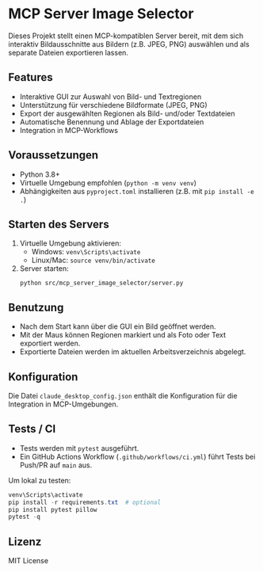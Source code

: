 # MCP Server Image Selector

Dieses Projekt stellt einen MCP-kompatiblen Server bereit, mit dem sich interaktiv Bildausschnitte aus Bildern (z.B. JPEG, PNG) auswählen und als separate Dateien exportieren lassen.

## Features
- Interaktive GUI zur Auswahl von Bild- und Textregionen
- Unterstützung für verschiedene Bildformate (JPEG, PNG)
- Export der ausgewählten Regionen als Bild- und/oder Textdateien
- Automatische Benennung und Ablage der Exportdateien
- Integration in MCP-Workflows

## Voraussetzungen
- Python 3.8+
- Virtuelle Umgebung empfohlen (`python -m venv venv`)
- Abhängigkeiten aus `pyproject.toml` installieren (z.B. mit `pip install -e .`)

## Starten des Servers
1. Virtuelle Umgebung aktivieren:
   - Windows: `venv\Scripts\activate`
   - Linux/Mac: `source venv/bin/activate`
2. Server starten:
   ```
   python src/mcp_server_image_selector/server.py
   ```

## Benutzung
- Nach dem Start kann über die GUI ein Bild geöffnet werden.
- Mit der Maus können Regionen markiert und als Foto oder Text exportiert werden.
- Exportierte Dateien werden im aktuellen Arbeitsverzeichnis abgelegt.

## Konfiguration
Die Datei `claude_desktop_config.json` enthält die Konfiguration für die Integration in MCP-Umgebungen.

## Tests / CI
- Tests werden mit `pytest` ausgeführt.
- Ein GitHub Actions Workflow (`.github/workflows/ci.yml`) führt Tests bei Push/PR auf `main` aus.

Um lokal zu testen:
```powershell
venv\Scripts\activate
pip install -r requirements.txt  # optional
pip install pytest pillow
pytest -q
```

## Lizenz
MIT License
